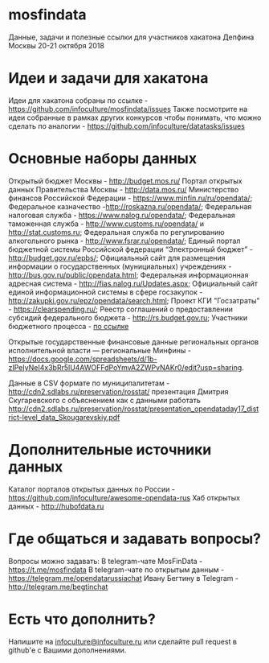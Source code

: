 # mosfindata
Данные, задачи и полезные ссылки для участников хакатона Депфина Москвы 20-21 октября 2018

# Идеи и задачи для хакатона

Идеи для хакатона собраны по ссылке - https://github.com/infoculture/mosfindata/issues
Также посмотрите на идеи собранные в рамках других конкурсов чтобы понимать, что можно сделать по аналогии -
https://github.com/infoculture/datatasks/issues

# Основные наборы данных
    
Открытый бюджет Москвы - http://budget.mos.ru/
Портал открытых данных Правительства Москвы - http://data.mos.ru/ 
Министерство финансов Российской Федерации - https://www.minfin.ru/ru/opendata/;
Федеральное казначество -http://roskazna.ru/opendata/;
Федеральная налоговая служба - https://www.nalog.ru/opendata/;
Федеральная таможенная служба - http://www.customs.ru/opendata/ и http://stat.customs.ru;
Федеральная служба по регулированию алкогольного рынка - http://www.fsrar.ru/opendata/;
Единый портал бюджетной системы Российской федерации “Электронный бюджет” - http://budget.gov.ru/epbs/;
Официальный сайт для размещения информации о государственных (мунициальных) учреждениях - http://bus.gov.ru/public/opendata.html;
Федеральная информационная адресная система - http://fias.nalog.ru/Updates.aspx;
Официальный сайт единой информационной системы в сфере госзакупок - http://zakupki.gov.ru/epz/opendata/search.html;
Проект КГИ "Госзатраты" - https://clearspending.ru/;
Реестр соглашений о предоставлении субсидий федерального бюджета - http://rs.budget.gov.ru;
Участники бюджетного процесса - [по ссылке](http://budget.gov.ru/epbs/faces/p/%D0%91%D1%8E%D0%B4%D0%B6%D0%B5%D1%82/%D0%A0%D0%B0%D1%81%D1%85%D0%BE%D0%B4%D1%8B/%D0%A0%D0%B5%D0%B5%D1%81%D1%82%D1%80%20%D1%83%D1%87%D0%B0%D1%81%D1%82%D0%BD%D0%B8%D0%BA%D0%BE%D0%B2%20%D0%B8%20%D0%BD%D0%B5%D1%83%D1%87%D0%B0%D1%81%D1%82%D0%BD%D0%B8%D0%BA%D0%BE%D0%B2%20%D0%B1%D1%8E%D0%B4%D0%B6%D0%B5%D1%82%D0%BD%D0%BE%D0%B3%D0%BE%20%D0%BF%D1%80%D0%BE%D1%86%D0%B5%D1%81%D1%81%D0%B0?_afrWindowId=null&_afrLoop=20949468047312890&_adf.ctrl-state=12uob1raph_74&_afrWindowMode=0#!%40%40%3F_afrWindowId%3Dnull%26_afrLoop%3D20949468047312890%26_afrWindowMode%3D0%26_adf.ctrl-state%3Df0kpa09o_4&regionId=45)

Открытые государственные финансовые данные региональных органов исполнительной власти — региональные Минфины - https://docs.google.com/spreadsheets/d/1b-zIPeIyNeI4x3bRr5lU4AWOFFdPoYmvA2ZWPvNAKr0/edit?usp=sharing.

Данные в CSV формате по муниципалитетам - http://cdn2.sdlabs.ru/preservation/rosstat/ презентация Дмитрия Скугаревского с объяснением как с данными работать http://cdn2.sdlabs.ru/preservation/rosstat/presentation_opendataday17_district-level_data_Skougarevskiy.pdf

# Дополнительные источники данных

Каталог порталов открытых данных по России - https://github.com/infoculture/awesome-opendata-rus
Хаб открытых данных - http://hubofdata.ru

# Где общаться и задавать вопросы?

Вопросы можно задавать:
В telegram-чате MosFinData - https://t.me/mosfindata
В telegram-чате по открытым данным - https://telegram.me/opendatarussiachat
Ивану Бегтину в Telegram - http://telegram.me/begtinchat

# Есть что дополнить?

Напишите на infoculture@infoculture.ru или сделайте pull request в github'е с Вашими дополнениями.

